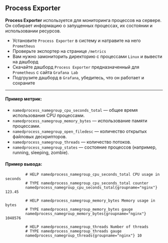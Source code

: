 ## Process Exporter
**Process Exporter** используется для мониторинга процессов на сервере. Он собирает информацию о запущенных процессах, их состоянии и использовании ресурсов.

 - Установите `Process Exporter` в систему и натравите на него `Prometheus`
 - Проверьте экспортер на странице `/metrics`
 - Вам нужно замониторить директорию с процессами `Linux` и вывести на дашборд
 - Скачайте дашборд `Process Exporter` предназначенный для `Prometheus` с сайта `Grafana Lab`
 - Подгрузите дашборд в `Grafana`, убедитесь, что он работает и сохраните
---
#### Пример метрик:

  - `namedprocess_namegroup_cpu_seconds_total` — общее время использования CPU процессами.
  - `namedprocess_namegroup_memory_bytes` — использование памяти процессами.
  - `namedprocess_namegroup_open_filedesc` — количество открытых файловых дескрипторов.
  - `namedprocess_namegroup_threads` — количество потоков.
  - `namedprocess_namegroup_states` — состояние процессов (например, running, sleeping, zombie).

#### Пример вывода:

             # HELP namedprocess_namegroup_cpu_seconds_total CPU usage in seconds
             # TYPE namedprocess_namegroup_cpu_seconds_total counter
             namedprocess_namegroup_cpu_seconds_total{groupname="nginx"} 123.45
             
             # HELP namedprocess_namegroup_memory_bytes Memory usage in bytes
             # TYPE namedprocess_namegroup_memory_bytes gauge
             namedprocess_namegroup_memory_bytes{groupname="nginx"} 1048576
             
             # HELP namedprocess_namegroup_threads Number of threads
             # TYPE namedprocess_namegroup_threads gauge
             namedprocess_namegroup_threads{groupname="nginx"} 10

